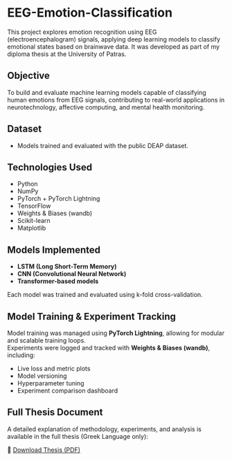 # EEG-Emotion-Classification

This project explores emotion recognition using EEG (electroencephalogram) signals, applying deep learning models to classify emotional states based on brainwave data. It was developed as part of my diploma thesis at the University of Patras.

## Objective

To build and evaluate machine learning models capable of classifying human emotions from EEG signals, contributing to real-world applications in neurotechnology, affective computing, and mental health monitoring.

## Dataset

- Models trained and evaluated with the public DEAP dataset.

## Technologies Used

- Python
- NumPy
- PyTorch + PyTorch Lightning
- TensorFlow
- Weights & Biases (wandb)
- Scikit-learn
- Matplotlib 

## Models Implemented

- **LSTM (Long Short-Term Memory)**
- **CNN (Convolutional Neural Network)**
- **Transformer-based models**

Each model was trained and evaluated using k-fold cross-validation. 

## Model Training & Experiment Tracking

Model training was managed using **PyTorch Lightning**, allowing for modular and scalable training loops.  
Experiments were logged and tracked with **Weights & Biases (wandb)**, including:

- Live loss and metric plots
- Model versioning
- Hyperparameter tuning
- Experiment comparison dashboard

## Full Thesis Document

A detailed explanation of methodology, experiments, and analysis is available in the full thesis (Greek Language only):

📎 [Download Thesis (PDF)](./KARAGIANNIDI_Thesis.pdf)
